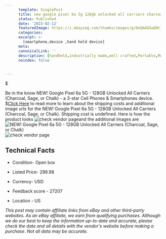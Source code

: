 ```yaml
---
      template: SinglePost
      title: new google pixel 6a 5g 128gb unlocked all carriers charcoal sage or chalk 
      status: Published
      date: '2023-02-12'
      featuredImage: https://i.ebayimg.com/thumbs/images/g/0oQAAOSwENtjG7DC/s-l225.jpg
      categories: 
      excerpt: >-
        [smartphone,device ,hand held device]
      meta:
      canonicalLink: ''
      description: [handheld,industrially made,well crafted,Portable,Mobile,Compact,Convenient,Lightweight,Maneuverable,Man-portable,Miniature,Carriable,Hand-held,Light,Holdable,Transportable,Mobile device,Pocket-sized,On-the-go,Wireless,Cordless,Compact size,Convenient size, smartphone,device ,hand held device]
      noindex: false
      
        
---
```

$

Be in the know NEW! Google Pixel 6a 5G - 128GB Unlocked All Carriers (Charcoal, Sage, or Chalk) - a 3-star Cell Phones & Smartphones device.
$[Click Here](https://www.ebay.com/itm/275453864913?hash=item4022546bd1%3Ag%3A0oQAAOSwENtjG7DC&mkevt=1&mkcid=1&mkrid=711-53200-19255-0&campid=%253CePNCampaignId%253E&customid=%253CreferenceId%253E&toolid=10049) to read more to learn about the shipping costs and additional image urls for the NEW! Google Pixel 6a 5G - 128GB Unlocked All Carriers (Charcoal, Sage, or Chalk). Shipping cost is undefined. Here is how the product looks ![check vendor page](https://i.ebayimg.com/thumbs/images/g/0oQAAOSwENtjG7DC/s-l225.jpg)and the additional images are![NEW! Google Pixel 6a 5G - 128GB Unlocked All Carriers (Charcoal, Sage, or Chalk)](https://i.ebayimg.com/images/g/0oQAAOSwENtjG7DC/s-l1600.jpg)![check vendor page](https://origin-galleryplus.ebayimg.com/ws/web/275453864913_2_0_1/225x225.jpg,https://origin-galleryplus.ebayimg.com/ws/web/275453864913_3_0_1/225x225.jpg,https://origin-galleryplus.ebayimg.com/ws/web/275453864913_4_0_1/225x225.jpg,https://origin-galleryplus.ebayimg.com/ws/web/275453864913_5_0_1/225x225.jpg,https://origin-galleryplus.ebayimg.com/ws/web/275453864913_6_0_1/225x225.jpg)



 ## Technical Facts 



     
      

 - Condition- Open box 


      

 - Listed Price- 299.98 


      

 - Currency- USD 


      

 - Feedback score - 27207 


      

 - Location - US 


      
      

 *_This post may contain affiliate links from eBay and other third-party websites. As an eBay affiliate, we earn from qualifying purchases. Although we do our best to keep the information up-to-date and accurate, please check the date and all details with the vendor's website before making a purchase. Not all data may be accurate._*






